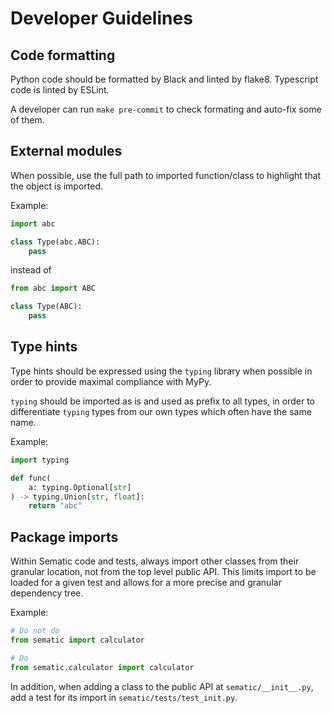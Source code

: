 # Developer Guidelines

## Code formatting
Python code should be formatted by Black and linted by flake8. Typescript code is linted by ESLint. 

A developer can run `make pre-commit` to check formating and auto-fix some of them.

## External modules
When possible, use the full path to imported function/class to highlight that the
object is imported.

Example:
```python
import abc

class Type(abc.ABC):
    pass

```
instead of
```python
from abc import ABC

class Type(ABC):
    pass
```

## Type hints
Type hints should be expressed using the `typing` library when possible in order
to provide maximal compliance with MyPy.

`typing` should be imported as is and used as prefix to all types, in order to
differentiate `typing` types from our own types which often have the same name.

Example:
```python
import typing

def func(
    a: typing.Optional[str]
) -> typing.Union[str, float]:
    return "abc"
```

## Package imports

Within Sematic code and tests, always import other classes from their granular
location, not from the top level public API. This limits import to be loaded for
a given test and allows for a more precise and granular dependency tree.

Example:
```python
# Do not do
from sematic import calculator

# Do
from sematic.calculator import calculator
```

In addition, when adding a class to the public API at `sematic/__init__.py`, add a
test for its import in `sematic/tests/test_init.py`.